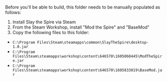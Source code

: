 Before you'll be able to build, this folder needs to be manually populated as follows:

1. Install Slay the Spire via Steam
1. From the Steam Workshop, install "Mod the Spire" and "BaseMod"
1. Copy the following files to this folder:
  * `C:\Program Files\Steam\steamapps\common\SlayTheSpire\desktop-1.0.jar`
  * `C:\Program Files\Steam\steamapps\workshop\content\646570\1605060445\ModTheSpire.jar`
  * `C:\Program Files\Steam\steamapps\workshop\content\646570\1605833019\BaseMod.jar`
